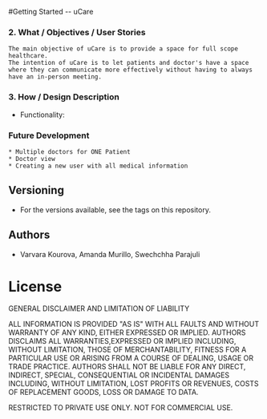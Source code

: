 #Getting Started -- uCare


### 2. What / Objectives / User Stories
    The main objective of uCare is to provide a space for full scope healthcare. 
    The intention of uCare is to let patients and doctor's have a space where they can communicate more effectively without having to always have an in-person meeting. 

### 3. How / Design Description

  * Functionality:


### Future Development

    * Multiple doctors for ONE Patient
    * Doctor view 
    * Creating a new user with all medical information

## Versioning
  * For the versions available, see the tags on this repository.

## Authors
  * Varvara Kourova, Amanda Murillo, Swechchha Parajuli


# License

GENERAL    DISCLAIMER AND LIMITATION OF LIABILITY

ALL INFORMATION IS PROVIDED "AS IS" WITH ALL FAULTS AND WITHOUT WARRANTY OF ANY KIND, EITHER EXPRESSED OR IMPLIED. AUTHORS DISCLAIMS ALL WARRANTIES,EXPRESSED OR IMPLIED INCLUDING, WITHOUT LIMITATION, THOSE OF MERCHANTABILITY, FITNESS FOR A PARTICULAR USE OR ARISING FROM A COURSE OF DEALING, USAGE OR TRADE PRACTICE. AUTHORS SHALL NOT BE LIABLE FOR ANY DIRECT, INDIRECT, SPECIAL, CONSEQUENTIAL OR INCIDENTAL DAMAGES INCLUDING, WITHOUT LIMITATION, LOST PROFITS OR REVENUES, COSTS OF REPLACEMENT GOODS, LOSS OR DAMAGE TO DATA. 

RESTRICTED TO PRIVATE USE ONLY. NOT FOR COMMERCIAL USE.
